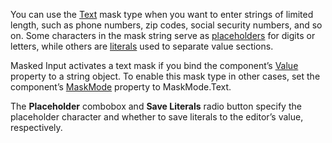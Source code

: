 You can use the [Text](https://docs.devexpress.com/Blazor/402516/data-editors/masks/text-masks) mask type when you want to enter strings of limited length, such as phone numbers, zip codes, social security numbers, and so on. Some characters in the mask string serve as [placeholders](https://docs.devexpress.com/Blazor/402516/data-editors/masks/text-masks#placeholders) for digits or letters, while others are [literals](https://docs.devexpress.com/Blazor/402516/data-editors/masks/text-masks#literal-characters) used to separate value sections.

Masked Input activates a text mask if you bind the component’s [Value](https://docs.devexpress.com/Blazor/DevExpress.Blazor.DxMaskedInput-1.Value) property to a string object. To enable this mask type in other cases, set the component’s [MaskMode](https://docs.devexpress.com/Blazor/DevExpress.Blazor.DxMaskedInput-1.MaskMode) property to MaskMode.Text. 

The **Placeholder** сombobox and **Save Literals** radio button specify the placeholder character and whether to save literals to the editor’s value, respectively.
